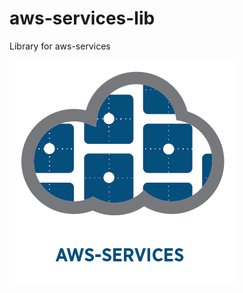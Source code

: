 # aws-services-lib
Library for aws-services

![aws-services][aws-services-image]

[aws-services-image]: ./docs/images/logo.png?raw=true
